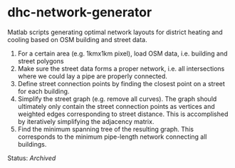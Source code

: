 # dhc-network-generator
Matlab scripts generating optimal network layouts for district heating and cooling based on OSM building and street data.

1. For a certain area (e.g. 1kmx1km pixel), load OSM data, i.e. building and street polygons
2. Make sure the street data forms a proper network, i.e. all intersections where we could lay a pipe are properly connected. 
3. Define street connection points by finding the closest point on a street for each building.
4. Simplify the street graph (e.g. remove all curves). The graph should ultimately only contain the street connection points as vertices and weighted edges corresponding to street distance. This is accomplished by iteratively simplifying the adjacency matrix.
5. Find the minimum spanning tree of the resulting graph. This corresponds to the minimum pipe-length network connecting all buildings.

Status: *Archived*
